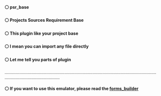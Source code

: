 #### ⚪ psr_base
#### ⚪ Projects Sources Requirement Base


#### ⚪ This plugin like your project base
#### ⚪ I mean you can import any file directly


#### ⚪ Let me tell you parts of plugin


.........................................................................................................................................................................


#### ⚪ If you want to use this emulator, please read the [forms_builder](https://github.com/plugcreator2002/psr_base/blob/main/lib/plugin_emulators/forms_builder/document.md)
